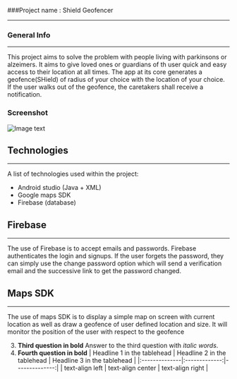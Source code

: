 ###Project name : Shield Geofencer
***
### General Info
***
This project aims to solve the problem with people living with parkinsons or alzeimers.
It aims to give loved ones or guardians of th user quick and easy access to their location at all times.
The app at its core generates a geofence(SHield) of radius of your choice with the location of your choice.
If the user walks out of the geofence, the caretakers shall receive a notification.
### Screenshot
![Image text](https://www.united-internet.de/fileadmin/user_upload/Brands/Downloads/Logo_IONOS_by.jpg)
## Technologies
***
A list of technologies used within the project:
* Android studio (Java + XML)
* Google maps SDK
* Firebase (database)

## Firebase
***
The use of Firebase is to accept emails and passwords.
Firebase authenticates the login and signups.
If the user forgets the password,
they can simply use the change password option which will send a verification email and
the successive link to get the password changed.

## Maps SDK
***
The use of maps SDK is to display a simple map on screen with current location as well as draw
a geofence of user defined location and size.
It will monitor the position of the user with respect to the geofence

3. **Third question in bold**
Answer to the third question with *italic words*.
4. **Fourth question in bold**
| Headline 1 in the tablehead | Headline 2 in the tablehead | Headline 3 in the tablehead |
|:--------------|:-------------:|--------------:|
| text-align left | text-align center | text-align right |